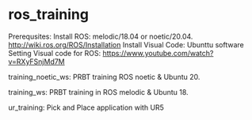 # ros_training
Prerequsites:
 Install ROS: melodic/18.04 or noetic/20.04. http://wiki.ros.org/ROS/Installation
 Install Visual Code: Ubunttu software
 Setting Visual code for ROS: https://www.youtube.com/watch?v=RXyFSnjMd7M

training_noetic_ws: PRBT training ROS noetic & Ubuntu 20.

training_ws: PRBT training in ROS melodic & Ubuntu 18.

ur_training: Pick and Place application with UR5
